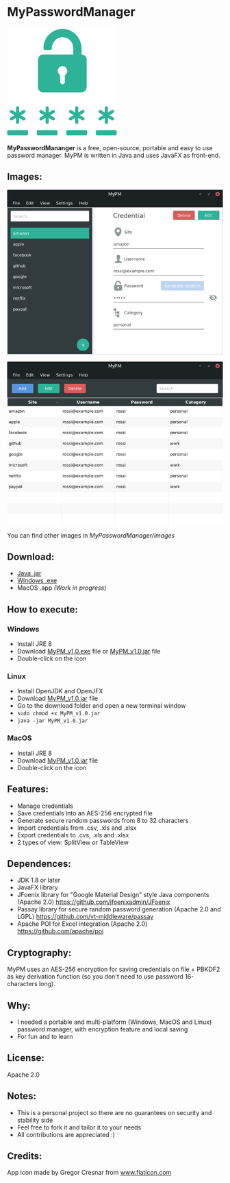 # MyPasswordManager

![GitHub Logo](/images/logo.png)

**MyPasswordMananger** is a free, open-source, portable and easy to use password manager.
MyPM is written in Java and uses JavaFX as front-end.

## Images:
![GitHub Logo](/images/splitView.png)

![GitHub Logo](/images/tableView.png)

You can find other images in *MyPasswordManager/images*

## Download:
* [Java .jar](https://github.com/davidecocca/MyPasswordManager/releases/download/v1.0/MyPM_v1.0.jar)
* [Windows .exe](https://github.com/davidecocca/MyPasswordManager/releases/download/v1.0/MyPM_v1.0.exe)
* MacOS .app *(Work in progress)*

## How to execute:

### Windows
* Install JRE 8
* Download [MyPM_v1.0.exe](https://github.com/davidecocca/MyPasswordManager/releases/download/v1.0/MyPM_v1.0.exe) file or [MyPM_v1.0.jar](https://github.com/davidecocca/MyPasswordManager/releases/download/v1.0/MyPM_v1.0.jar) file
* Double-click on the icon

### Linux
* Install OpenJDK and OpenJFX
* Download [MyPM_v1.0.jar](https://github.com/davidecocca/MyPasswordManager/releases/download/v1.0/MyPM_v1.0.jar) file
* Go to the download folder and open a new terminal window
* <code>sudo chmod +x MyPM_v1.0.jar</code>
* <code>java -jar MyPM_v1.0.jar </code>

### MacOS
* Install JRE 8
* Download [MyPM_v1.0.jar](https://github.com/davidecocca/MyPasswordManager/releases/download/v1.0/MyPM_v1.0.jar) file
* Double-click on the icon

## Features:
* Manage credentials
* Save credentials into an AES-256 encrypted file
* Generate secure random passwords from 8 to 32 characters
* Import credentials from .csv, .xls and .xlsx
* Export credentials to .cvs, .xls and .xlsx
* 2 types of view: SplitView or TableView

## Dependences:
* JDK 1.8 or later
* JavaFX library
* JFoenix library for "Google Material Design" style Java components (Apache 2.0)
https://github.com/jfoenixadmin/JFoenix
* Passay library for secure random password generation (Apache 2.0 and LGPL)
https://github.com/vt-middleware/passay
* Apache POI for Excel integration (Apache 2.0)
https://github.com/apache/poi

## Cryptography:
MyPM uses an AES-256 encryption for saving credentials on file + PBKDF2 as key derivation function (so you don't need to use password 16-characters long).

## Why:
* I needed a portable and multi-platform (Windows, MacOS and Linux) password manager, with encryption feature and local saving
* For fun and to learn

## License:
Apache 2.0

## Notes:
* This is a personal project so there are no guarantees on security and stability side
* Feel free to fork it and tailor it to your needs
* All contributions are appreciated :)

## Credits:
App icon made by Gregor Cresnar from www.flaticon.com
